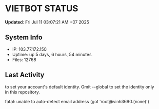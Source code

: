 # VIETBOT STATUS
**Updated**: Fri Jul 11 03:07:21 AM +07 2025

## System Info
- IP: 103.77.172.150
- Uptime: up 5 days, 6 hours, 54 minutes
- Files: 12768

## Last Activity

to set your account's default identity.
Omit --global to set the identity only in this repository.

fatal: unable to auto-detect email address (got 'root@vinh3690.(none)')

